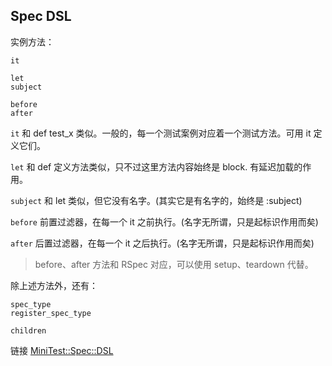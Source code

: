 ## Spec DSL

实例方法：

```
it

let
subject

before
after
```

`it` 和 def test_x 类似。一般的，每一个测试案例对应着一个测试方法。可用 it 定义它们。

`let` 和 def 定义方法类似，只不过这里方法内容始终是 block. 有延迟加载的作用。

`subject` 和 let 类似，但它没有名字。(其实它是有名字的，始终是 :subject)

`before` 前置过滤器，在每一个 it 之前执行。(名字无所谓，只是起标识作用而矣)

`after` 后置过滤器，在每一个 it 之后执行。(名字无所谓，只是起标识作用而矣)

> before、after 方法和 RSpec 对应，可以使用 setup、teardown 代替。

除上述方法外，还有：

```
spec_type
register_spec_type

children
```

链接 [MiniTest::Spec::DSL](http://www.ruby-doc.org/stdlib-2.1.2/libdoc/minitest/spec/rdoc/MiniTest/Spec/DSL.html)
